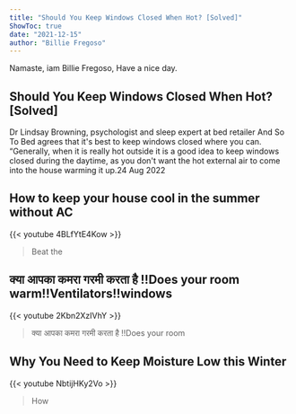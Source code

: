 ```yaml
---
title: "Should You Keep Windows Closed When Hot? [Solved]"
ShowToc: true 
date: "2021-12-15"
author: "Billie Fregoso" 
---
```


Namaste, iam Billie Fregoso, Have a nice day.
## Should You Keep Windows Closed When Hot? [Solved]
Dr Lindsay Browning, psychologist and sleep expert at bed retailer And So To Bed agrees that it's best to keep windows closed where you can. “Generally, when it is really hot outside it is a good idea to keep windows closed during the daytime, as you don't want the hot external air to come into the house warming it up.24 Aug 2022

## How to keep your house cool in the summer without AC
{{< youtube 4BLfYtE4Kow >}}
>Beat the 

## क्या आपका कमरा गरमी करता है !!Does your room warm!!Ventilators!!windows
{{< youtube 2Kbn2XzIVhY >}}
>क्या आपका कमरा गरमी करता है !!Does your room 

## Why You Need to Keep Moisture Low this Winter
{{< youtube NbtijHKy2Vo >}}
>How 

